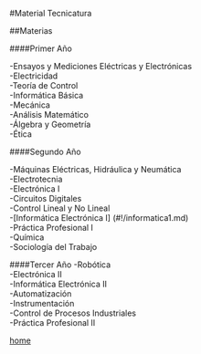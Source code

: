
#Material Tecnicatura


##Materias


####Primer Año

-Ensayos y Mediciones Eléctricas y Electrónicas  
-Electricidad  
-Teoría de Control  
-Informática Básica  
-Mecánica  
-Análisis Matemático  
-Álgebra y Geometría  
-Ética  
	
####Segundo Año

-Máquinas Eléctricas, Hidráulica y Neumática  
-Electrotecnia  
-Electrónica I  
-Circuitos Digitales  
-Control Lineal y No Lineal  
-[Informática Electrónica I]  (#!/informatica1.md)  
-Práctica Profesional I  
-Química  
-Sociología del Trabajo  
 
####Tercer Año
-Robótica  
-Electrónica II  
-Informática Electrónica II  
-Automatización  
-Instrumentación  
-Control de Procesos Industriales  
-Práctica Profesional II  


[home](http://www.donboscorosario.com.ar/carreras/tecnicaturasuperiorenelectronica.htm)
  	 

